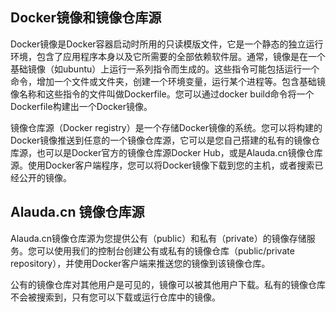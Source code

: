 ## Docker镜像和镜像仓库源

Docker镜像是Docker容器启动时所用的只读模版文件，它是一个静态的独立运行环境，包含了应用程序本身以及它所需要的全部依赖软件层。通常，镜像是在一个基础镜像（如ubuntu）上运行一系列指令而生成的。这些指令可能包括运行一个命令，增加一个文件或文件夹，创建一个环境变量，运行某个进程等。包含基础镜像名称和这些指令的文件叫做Dockerfile。您可以通过docker build命令将一个Dockerfile构建出一个Docker镜像。

镜像仓库源（Docker registry）是一个存储Docker镜像的系统。您可以将构建的Docker镜像推送到任意的一个镜像仓库源，它可以是您自己搭建的私有的镜像仓库源，也可以是Docker官方的镜像仓库源Docker Hub，或是Alauda.cn镜像仓库源。使用Docker客户端程序，您可以将Docker镜像下载到您的主机，或者搜索已经公开的镜像。

 

## Alauda.cn 镜像仓库源

Alauda.cn镜像仓库源为您提供公有（public）和私有（private）的镜像存储服务。您可以使用我们的控制台创建公有或私有的镜像仓库（public/private repository），并使用Docker客户端来推送您的镜像到该镜像仓库。

公有的镜像仓库对其他用户是可见的，镜像可以被其他用户下载。私有的镜像仓库不会被搜索到，只有您可以下载或运行仓库中的镜像。
